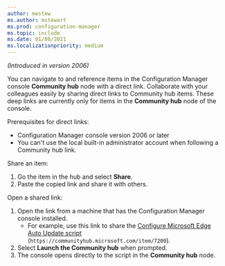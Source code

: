 ```yaml
---
author: mestew
ms.author: mstewart
ms.prod: configuration-manager
ms.topic: include
ms.date: 01/08/2021
ms.localizationpriority: medium
---
```

<!--This file is shared by the community-hub and community-hub-contribute .md files. Headings are context driven by the article-->

*(Introduced in version 2006)* <!--4224406-->

You can navigate to and reference items in the Configuration Manager console **Community hub** node with a direct link. Collaborate with your colleagues easily by sharing direct links to Community hub items. These deep links are currently only for items in the **Community hub** node of the console.

Prerequisites for direct links:

- Configuration Manager console version 2006 or later
- You can't use the local built-in administrator account when following a Community hub link.

Share an item:
1. Go the item in the hub and select **Share**.
1. Paste the copied link and share it with others.

Open a shared link:
1. Open the link from a machine that has the Configuration Manager console installed.
   - For example, use this link to share the [Configure Microsoft Edge Auto Update script](https://communityhub.microsoft.com/item/7200) (`https://communityhub.microsoft.com/item/7200`).
1. Select **Launch the Community hub** when prompted.
1. The console opens directly to the script in the **Community hub** node.
